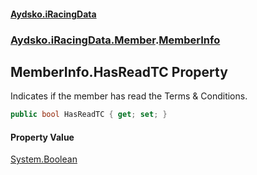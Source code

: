 #### [Aydsko.iRacingData](index.md 'index')
### [Aydsko.iRacingData.Member](index.md#Aydsko.iRacingData.Member 'Aydsko.iRacingData.Member').[MemberInfo](MemberInfo.md 'Aydsko.iRacingData.Member.MemberInfo')

## MemberInfo.HasReadTC Property

Indicates if the member has read the Terms & Conditions.

```csharp
public bool HasReadTC { get; set; }
```

#### Property Value
[System.Boolean](https://docs.microsoft.com/en-us/dotnet/api/System.Boolean 'System.Boolean')
